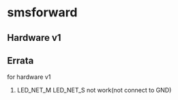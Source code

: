 # smsforward

## Hardware v1 
    

## Errata
for hardware v1

1.  LED_NET_M LED_NET_S not work(not connect to GND)